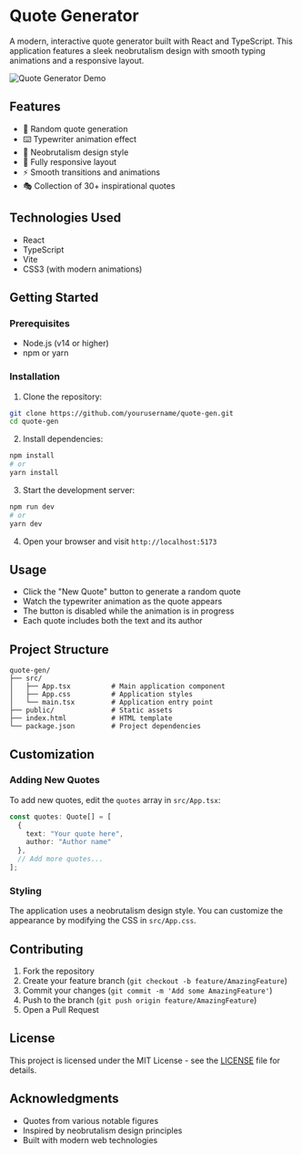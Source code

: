 # Quote Generator

A modern, interactive quote generator built with React and TypeScript. This application features a sleek neobrutalism design with smooth typing animations and a responsive layout.

![Quote Generator Demo](demo.gif)

## Features

- 🎯 Random quote generation
- ⌨️ Typewriter animation effect
- 🎨 Neobrutalism design style
- 📱 Fully responsive layout
- ⚡ Smooth transitions and animations
- 🎭 Collection of 30+ inspirational quotes

## Technologies Used

- React
- TypeScript
- Vite
- CSS3 (with modern animations)

## Getting Started

### Prerequisites

- Node.js (v14 or higher)
- npm or yarn

### Installation

1. Clone the repository:
```bash
git clone https://github.com/yourusername/quote-gen.git
cd quote-gen
```

2. Install dependencies:
```bash
npm install
# or
yarn install
```

3. Start the development server:
```bash
npm run dev
# or
yarn dev
```

4. Open your browser and visit `http://localhost:5173`

## Usage

- Click the "New Quote" button to generate a random quote
- Watch the typewriter animation as the quote appears
- The button is disabled while the animation is in progress
- Each quote includes both the text and its author

## Project Structure

```
quote-gen/
├── src/
│   ├── App.tsx          # Main application component
│   ├── App.css          # Application styles
│   └── main.tsx         # Application entry point
├── public/              # Static assets
├── index.html           # HTML template
└── package.json         # Project dependencies
```

## Customization

### Adding New Quotes

To add new quotes, edit the `quotes` array in `src/App.tsx`:

```typescript
const quotes: Quote[] = [
  {
    text: "Your quote here",
    author: "Author name"
  },
  // Add more quotes...
];
```

### Styling

The application uses a neobrutalism design style. You can customize the appearance by modifying the CSS in `src/App.css`.

## Contributing

1. Fork the repository
2. Create your feature branch (`git checkout -b feature/AmazingFeature`)
3. Commit your changes (`git commit -m 'Add some AmazingFeature'`)
4. Push to the branch (`git push origin feature/AmazingFeature`)
5. Open a Pull Request

## License

This project is licensed under the MIT License - see the [LICENSE](LICENSE) file for details.

## Acknowledgments

- Quotes from various notable figures
- Inspired by neobrutalism design principles
- Built with modern web technologies
